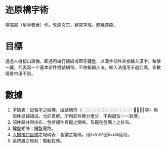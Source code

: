 # 迩原構字術
  楊端憲（皇皇者華）作。攷溯文宗，窮究字理，庶幾迩原。

# 目標
通過人機接口設備，即通用串行總綫或藍牙鍵盤，以漢字部件直接輸入漢字。每擊一鍵，代表寫一个基本部件或結構符。不依賴輸入法。輸入法僅用于選宂碼，多數場景中用不到。

# 數據
1. 字碼表：記每字之結構，由結構符（⿰⿲⿱⿳⿴⿵⿶⿷⿸⿹⿺⿻⿼⿽⿾⿿等）與部件遞歸組成。允許異解。所用部件應分盡分，不與鍵位一一對應〬。
2. 部件歸并與排布：包括部件與鍵之關係，及鍵在盤面上之排布。
3. 鍵盤矩陣：鍵盤電路。
4. [人機接口設備](https://www.usb.org/hid)之報碼表：各鍵之報碼。用`0x0100`至`0x400`區段。
5. 系統層之映射：驅動程序。
